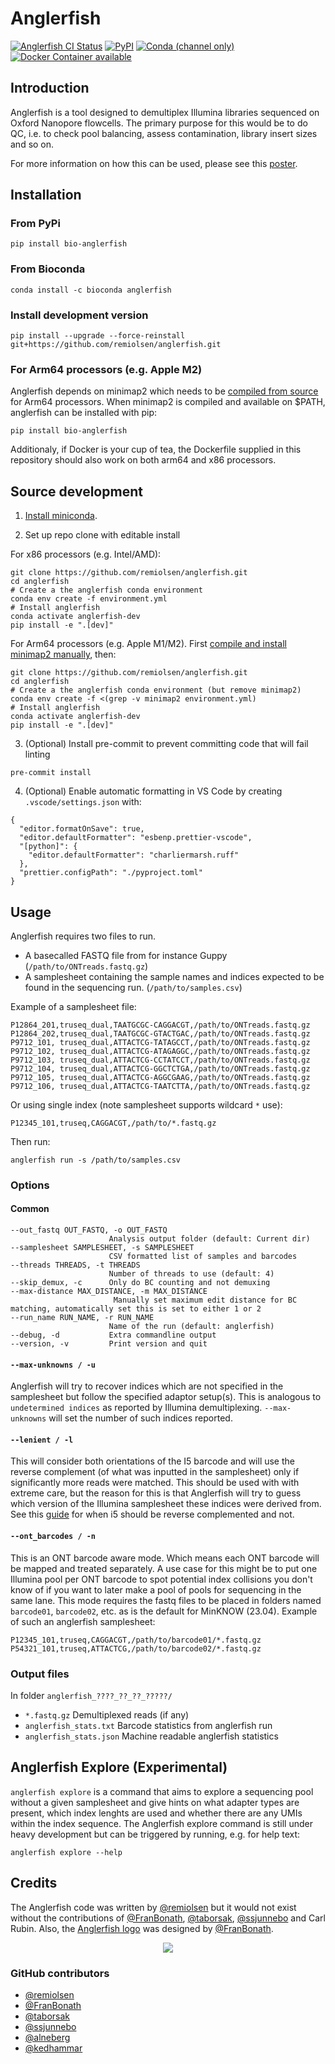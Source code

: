 # Anglerfish

[![Anglerfish CI Status](https://github.com/remiolsen/anglerfish/workflows/Anglerfish/badge.svg)](https://github.com/remiolsen/anglerfish/actions)
[![PyPI](https://img.shields.io/pypi/v/bio-anglerfish)](https://pypi.python.org/pypi/bio-anglerfish/)
[![Conda (channel only)](https://img.shields.io/conda/vn/bioconda/anglerfish)](https://anaconda.org/bioconda/anglerfish)
[![Docker Container available](https://img.shields.io/docker/automated/remiolsen/anglerfish.svg)](https://hub.docker.com/r/remiolsen/anglerfish/)

## Introduction

Anglerfish is a tool designed to demultiplex Illumina libraries sequenced on Oxford Nanopore
flowcells. The primary purpose for this would be to do QC, i.e. to check pool balancing, assess
contamination, library insert sizes and so on.

For more information on how this can be used, please see this [poster](docs/AGBT_poster_20200214.pdf).

## Installation

### From PyPi

```
pip install bio-anglerfish
```

### From Bioconda

```
conda install -c bioconda anglerfish
```

### Install development version

```
pip install --upgrade --force-reinstall git+https://github.com/remiolsen/anglerfish.git
```

### For Arm64 processors (e.g. Apple M2)

Anglerfish depends on minimap2 which needs to be [compiled from source](https://github.com/lh3/minimap2?tab=readme-ov-file#installation) for Arm64 processors.
When minimap2 is compiled and available on $PATH, anglerfish can be installed with pip:

```shell
pip install bio-anglerfish
```

Additionaly, if Docker is your cup of tea, the Dockerfile supplied in this repository should also work on both arm64 and x86 processors.

## Source development

1. [Install miniconda](https://docs.conda.io/en/latest/miniconda.html).

2. Set up repo clone with editable install

For x86 processors (e.g. Intel/AMD):

```
git clone https://github.com/remiolsen/anglerfish.git
cd anglerfish
# Create a the anglerfish conda environment
conda env create -f environment.yml
# Install anglerfish
conda activate anglerfish-dev
pip install -e ".[dev]"
```

For Arm64 processors (e.g. Apple M1/M2). First [compile and install minimap2 manually](https://github.com/lh3/minimap2?tab=readme-ov-file#installation), then:

```
git clone https://github.com/remiolsen/anglerfish.git
cd anglerfish
# Create a the anglerfish conda environment (but remove minimap2)
conda env create -f <(grep -v minimap2 environment.yml)
# Install anglerfish
conda activate anglerfish-dev
pip install -e ".[dev]"
```

3. (Optional) Install pre-commit to prevent committing code that will fail linting

```
pre-commit install
```

4. (Optional) Enable automatic formatting in VS Code by creating `.vscode/settings.json` with:

```
{
  "editor.formatOnSave": true,
  "editor.defaultFormatter": "esbenp.prettier-vscode",
  "[python]": {
    "editor.defaultFormatter": "charliermarsh.ruff"
  },
  "prettier.configPath": "./pyproject.toml"
}
```

## Usage

Anglerfish requires two files to run.

- A basecalled FASTQ file from for instance Guppy (`/path/to/ONTreads.fastq.gz`)
- A samplesheet containing the sample names and indices expected to be found in the sequencing run. (`/path/to/samples.csv`)

Example of a samplesheet file:

```
P12864_201,truseq_dual,TAATGCGC-CAGGACGT,/path/to/ONTreads.fastq.gz
P12864_202,truseq_dual,TAATGCGC-GTACTGAC,/path/to/ONTreads.fastq.gz
P9712_101, truseq_dual,ATTACTCG-TATAGCCT,/path/to/ONTreads.fastq.gz
P9712_102, truseq_dual,ATTACTCG-ATAGAGGC,/path/to/ONTreads.fastq.gz
P9712_103, truseq_dual,ATTACTCG-CCTATCCT,/path/to/ONTreads.fastq.gz
P9712_104, truseq_dual,ATTACTCG-GGCTCTGA,/path/to/ONTreads.fastq.gz
P9712_105, truseq_dual,ATTACTCG-AGGCGAAG,/path/to/ONTreads.fastq.gz
P9712_106, truseq_dual,ATTACTCG-TAATCTTA,/path/to/ONTreads.fastq.gz
```

Or using single index (note samplesheet supports wildcard `*` use):

```
P12345_101,truseq,CAGGACGT,/path/to/*.fastq.gz
```

Then run:

```
anglerfish run -s /path/to/samples.csv
```

### Options

#### Common

```
--out_fastq OUT_FASTQ, -o OUT_FASTQ
                      Analysis output folder (default: Current dir)
--samplesheet SAMPLESHEET, -s SAMPLESHEET
                      CSV formatted list of samples and barcodes
--threads THREADS, -t THREADS
                      Number of threads to use (default: 4)
--skip_demux, -c      Only do BC counting and not demuxing
--max-distance MAX_DISTANCE, -m MAX_DISTANCE
                       Manually set maximum edit distance for BC matching, automatically set this is set to either 1 or 2
--run_name RUN_NAME, -r RUN_NAME
                      Name of the run (default: anglerfish)
--debug, -d           Extra commandline output
--version, -v         Print version and quit

```

#### `--max-unknowns / -u`

Anglerfish will try to recover indices which are not specified in the samplesheet but follow the specified adaptor setup(s). This is analogous to `undetermined indices` as reported by Illumina demultiplexing. `--max-unknowns` will set the number of such indices reported.

#### `--lenient / -l`

This will consider both orientations of the I5 barcode and will use the reverse complement (of what was inputted in the samplesheet) only if significantly more reads were matched. This should be used with with extreme care, but the reason for this is that Anglerfish will try to guess which version of the Illumina samplesheet these indices were derived from. See this [guide](https://web.archive.org/web/20230602174828/https://knowledge.illumina.com/software/general/software-general-reference_material-list/000001800) for when i5 should be reverse complemented and not.

#### `--ont_barcodes / -n`

This is an ONT barcode aware mode. Which means each ONT barcode will be mapped and treated separately. A use case for this might be to put one Illumina pool per ONT barcode to spot potential index collisions you don't know of if you want to later make a pool of pools for sequencing in the same lane. This mode requires the fastq files to be placed in folders named `barcode01`, `barcode02`, etc. as is the default for MinKNOW (23.04). Example of such an anglerfish samplesheet:

```
P12345_101,truseq,CAGGACGT,/path/to/barcode01/*.fastq.gz
P54321_101,truseq,ATTACTCG,/path/to/barcode02/*.fastq.gz
```

### Output files

In folder `anglerfish_????_??_??_?????/`

- `*.fastq.gz` Demultiplexed reads (if any)
- `anglerfish_stats.txt` Barcode statistics from anglerfish run
- `anglerfish_stats.json` Machine readable anglerfish statistics

## Anglerfish Explore (Experimental)

`anglerfish explore` is a command that aims to explore a sequencing pool without a given samplesheet and give hints on what adapter types are present, which index lenghts are used and whether there are any UMIs within the index sequence. The Anglerfish explore command is still under heavy development but can be triggered by running, e.g. for help text:

```shell
anglerfish explore --help
```

## Credits

The Anglerfish code was written by [@remiolsen](https://github.com/remiolsen) but it would not exist without the contributions of [@FranBonath](https://github.com/FranBonath), [@taborsak](https://github.com/taborsak), [@ssjunnebo](https://github.com/ssjunnebo) and Carl Rubin.
Also, the [Anglerfish logo](docs/Anglerfish_logo.svg) was designed by [@FranBonath](https://github.com/FranBonath).

<p align="center">
  <img src="docs/Anglerfish_logo.svg">
</p>

### GitHub contributors

- [@remiolsen](https://github.com/remiolsen)
- [@FranBonath](https://github.com/FranBonath)
- [@taborsak](https://github.com/taborsak)
- [@ssjunnebo](https://github.com/ssjunnebo)
- [@alneberg](https://github.com/alneberg)
- [@kedhammar](https://github.com/kedhammar)
